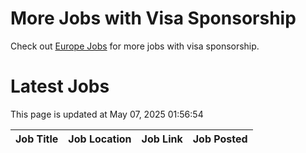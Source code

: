 # More Jobs with Visa Sponsorship

Check out [Europe Jobs](https://github.com/sureshparimi/europejobs#latest-jobs) for more jobs with visa sponsorship.

# Latest Jobs

This page is updated at May 07, 2025 01:56:54

| Job Title | Job Location | Job Link | Job Posted |
| --- | --- | --- | --- |
